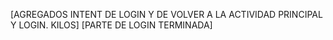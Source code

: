 [AGREGADOS INTENT DE LOGIN Y DE VOLVER A LA ACTIVIDAD PRINCIPAL Y LOGIN. KILOS]
[PARTE DE LOGIN TERMINADA]
